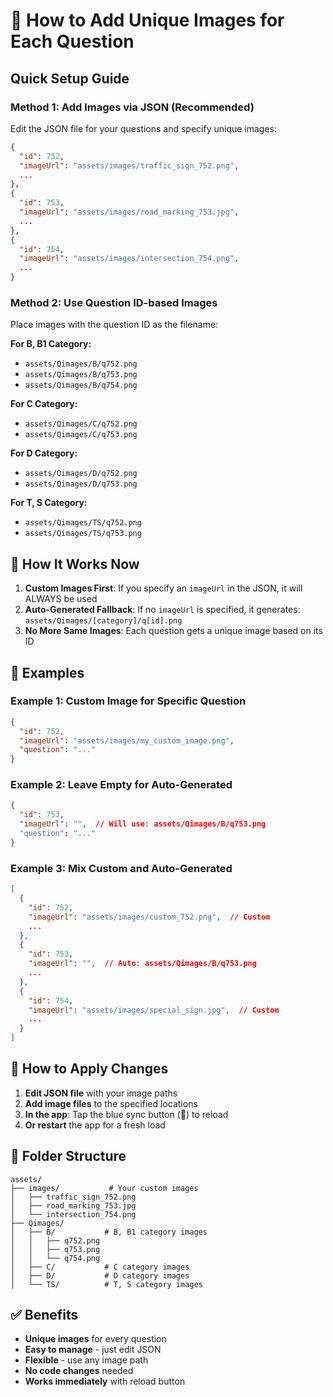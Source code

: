 # 📸 How to Add Unique Images for Each Question

## Quick Setup Guide

### Method 1: Add Images via JSON (Recommended)
Edit the JSON file for your questions and specify unique images:

```json
{
  "id": 752,
  "imageUrl": "assets/images/traffic_sign_752.png",
  ...
},
{
  "id": 753,
  "imageUrl": "assets/images/road_marking_753.jpg",
  ...
},
{
  "id": 754,
  "imageUrl": "assets/images/intersection_754.png",
  ...
}
```

### Method 2: Use Question ID-based Images
Place images with the question ID as the filename:

**For B, B1 Category:**
- `assets/Qimages/B/q752.png`
- `assets/Qimages/B/q753.png`
- `assets/Qimages/B/q754.png`

**For C Category:**
- `assets/Qimages/C/q752.png`
- `assets/Qimages/C/q753.png`

**For D Category:**
- `assets/Qimages/D/q752.png`
- `assets/Qimages/D/q753.png`

**For T, S Category:**
- `assets/Qimages/TS/q752.png`
- `assets/Qimages/TS/q753.png`

## 🎯 How It Works Now

1. **Custom Images First**: If you specify an `imageUrl` in the JSON, it will ALWAYS be used
2. **Auto-Generated Fallback**: If no `imageUrl` is specified, it generates: `assets/Qimages/[category]/q[id].png`
3. **No More Same Images**: Each question gets a unique image based on its ID

## 📝 Examples

### Example 1: Custom Image for Specific Question
```json
{
  "id": 752,
  "imageUrl": "assets/images/my_custom_image.png",
  "question": "..."
}
```

### Example 2: Leave Empty for Auto-Generated
```json
{
  "id": 753,
  "imageUrl": "",  // Will use: assets/Qimages/B/q753.png
  "question": "..."
}
```

### Example 3: Mix Custom and Auto-Generated
```json
[
  {
    "id": 752,
    "imageUrl": "assets/images/custom_752.png",  // Custom
    ...
  },
  {
    "id": 753,
    "imageUrl": "",  // Auto: assets/Qimages/B/q753.png
    ...
  },
  {
    "id": 754,
    "imageUrl": "assets/images/special_sign.jpg",  // Custom
    ...
  }
]
```

## 🔄 How to Apply Changes

1. **Edit JSON file** with your image paths
2. **Add image files** to the specified locations
3. **In the app**: Tap the blue sync button (🔄) to reload
4. **Or restart** the app for a fresh load

## 📂 Folder Structure
```
assets/
├── images/           # Your custom images
│   ├── traffic_sign_752.png
│   ├── road_marking_753.jpg
│   └── intersection_754.png
├── Qimages/
│   ├── B/           # B, B1 category images
│   │   ├── q752.png
│   │   ├── q753.png
│   │   └── q754.png
│   ├── C/           # C category images
│   ├── D/           # D category images
│   └── TS/          # T, S category images
```

## ✅ Benefits

- **Unique images** for every question
- **Easy to manage** - just edit JSON
- **Flexible** - use any image path
- **No code changes** needed
- **Works immediately** with reload button
